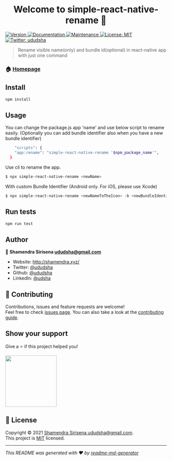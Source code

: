 <h1 align="center">Welcome to simple-react-native-rename 👋</h1>
<p>
  <a href="https://www.npmjs.com/package/simple-react-native-rename" target="_blank">
    <img alt="Version" src="https://img.shields.io/npm/v/simple-react-native-rename.svg">
  </a>
  <a href="https://github.com/ududsha/simple-react-native-rename#readme" target="_blank">
    <img alt="Documentation" src="https://img.shields.io/badge/documentation-yes-brightgreen.svg" />
  </a>
  <a href="https://github.com/ududsha/simple-react-native-rename/graphs/commit-activity" target="_blank">
    <img alt="Maintenance" src="https://img.shields.io/badge/Maintained%3F-yes-green.svg" />
  </a>
  <a href="https://github.com/ududsha/simple-react-native-rename/blob/master/LICENSE" target="_blank">
    <img alt="License: MIT" src="https://img.shields.io/github/license/ududsha/simple-react-native-rename" />
  </a>
  <a href="https://twitter.com/ududsha" target="_blank">
    <img alt="Twitter: ududsha" src="https://img.shields.io/twitter/follow/ududsha.svg?style=social" />
  </a>
</p>

> Rename visible name(only) and bundle id(optional) in react-native app with just one command

### 🏠 [Homepage](https://github.com/ududsha/simple-react-native-rename#readme)

## Install

```sh
npm install
```

## Usage
You can change the package.js app 'name' and use below script to rename easily. (Optionally you can add bundle identifier also when you have a new bundle identifier)
```sh
	"scripts": {
    "app:rename": "simple-react-native-rename '$npm_package_name'",
  }
```

Use cli to rename the app.
```sh
$ npx simple-react-native-rename <newName>
```

With custom Bundle Identifier (Android only. For iOS, please use Xcode)
```sh
$ npx simple-react-native-rename <newNameToTheIcon> -b <newBundleIdentifier>
```

## Run tests

```sh
npm run test
```

## Author

👤 **Shamendra Sirisena <ududsha@gmail.com>**

* Website: http://shamendra.xyz/
* Twitter: [@ududsha](https://twitter.com/ududsha)
* Github: [@ududsha](https://github.com/ududsha)
* LinkedIn: [@udsha](https://linkedin.com/in/udsha)

## 🤝 Contributing

Contributions, issues and feature requests are welcome!<br />Feel free to check [issues page](https://github.com/ududsha/simple-react-native-rename/issues). You can also take a look at the [contributing guide](https://github.com/ududsha/simple-react-native-rename/blob/master/CONTRIBUTING.md).

## Show your support

Give a ⭐️ if this project helped you!

<a href="https://www.patreon.com/shamendra">
  <img src="https://c5.patreon.com/external/logo/become_a_patron_button@2x.png" width="160">
</a>

## 📝 License

Copyright © 2021 [Shamendra Sirisena <ududsha@gmail.com>](https://github.com/ududsha).<br />
This project is [MIT](https://github.com/ududsha/simple-react-native-rename/blob/master/LICENSE) licensed.

***
_This README was generated with ❤️ by [readme-md-generator](https://github.com/kefranabg/readme-md-generator)_